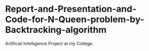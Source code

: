 # Report-and-Presentation-and-Code-for-N-Queen-problem-by-Backtracking-algorithm
Artificial Intelligence Project at my College. 
